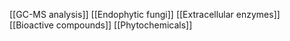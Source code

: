 [[GC-MS analysis]]
[[Endophytic fungi]]
[[Extracellular enzymes]]
[[Bioactive compounds]]
[[Phytochemicals]]
